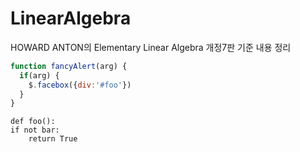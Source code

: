 # LinearAlgebra
HOWARD ANTON의 Elementary Linear Algebra 개정7판 기준 내용 정리
```javascript
function fancyAlert(arg) {
  if(arg) {
    $.facebox({div:'#foo'})
  }
}
```
    
    def foo():
    if not bar:
        return True
